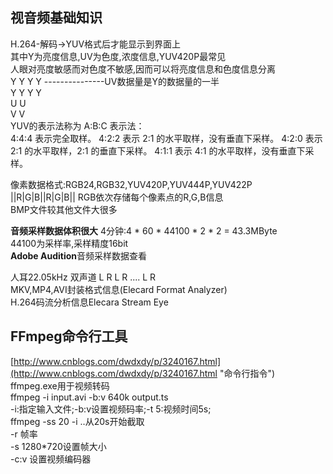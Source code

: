## 视音频基础知识 ##
H.264-解码->YUV格式后才能显示到界面上</br>
其中Y为亮度信息,UV为色度,浓度信息,YUV420P最常见</br>
人眼对亮度敏感而对色度不敏感,因而可以将亮度信息和色度信息分离</br>
Y Y Y Y      ---------------UV数据量是Y的数据量的一半</br>
Y Y Y Y</br>
U U</br>
V V</br>
YUV的表示法称为 A:B:C 表示法：</br>
4:4:4 表示完全取样。 4:2:2 表示 2:1 的水平取样，没有垂直下采样。 4:2:0 表示 2:1 的水平取样，2:1 的垂直下采样。 4:1:1 表示 4:1 的水平取样，没有垂直下采样。</br>

像素数据格式:RGB24,RGB32,YUV420P,YUV444P,YUV422P</br>
||R|G|B||R|G|B||  RGB依次存储每个像素点的R,G,B信息</br>
BMP文件较其他文件大很多

**音频采样数据体积很大**
4分钟:4 * 60 * 44100 * 2 * 2 = 43.3MByte</br>
44100为采样率,采样精度16bit</br>
**Adobe Audition**音频采样数据查看

人耳22.05kHz
双声道 L R L R .... L R</br>
MKV,MP4,AVI封装格式信息(Elecard Format Analyzer)</br>
H.264码流分析信息Elecara Stream Eye</br>
## FFmpeg命令行工具 ##
[http://www.cnblogs.com/dwdxdy/p/3240167.html](http://www.cnblogs.com/dwdxdy/p/3240167.html "命令行指令")</br>
ffmpeg.exe用于视频转码</br>
ffmpeg -i input.avi -b:v 640k output.ts</br>
-i:指定输入文件;-b:v设置视频码率;-t 5:视频时间5s;</br>
ffmpeg -ss 20 -i ..从20s开始截取</br>
-r 帧率</br>
-s 1280*720设置帧大小</br>
-c:v 设置视频编码器





